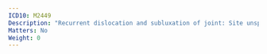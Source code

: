 ```yaml
---
ICD10: M2449
Description: "Recurrent dislocation and subluxation of joint: Site unspecified"
Matters: No
Weight: 0
---
```


